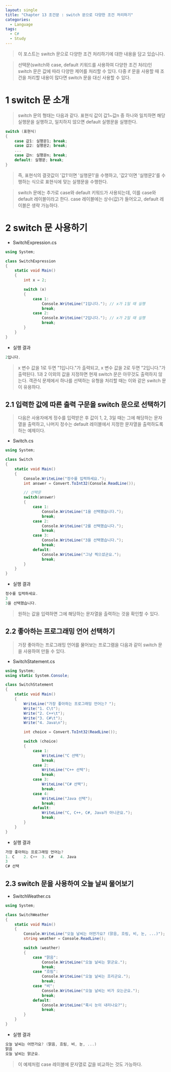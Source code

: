 ```yaml
---
layout: single
title: "Chapter 13 조건문 : switch 문으로 다양한 조건 처리하기"
categories:
  - Language
tags:
  - C#
  - Study
---
```

>이 포스트는 switch 문으로 다양한 조건 처리하기에 대한 내용을 담고 있습니다.

>선택문(switch와 case, default 키워드를 사용하여 다양한 조건 처리)인 switch 문은 값에 따라 다양한 제어를 처리할 수 있다. 다중 if 문을 사용할 때 조건을 처리할 내용이 많다면 switch 문을 대신 사용할 수 있다. 

# 1 switch 문 소개

>switch 문의 형태는 다음과 같다. 표현식 값이 값1~값n 중 하나와 일치하면 해당 실행문을 실행하고, 일치하지 않으면 default 실행문을 실행한다.

```cs
switch (표현식)
{
	case 값1: 실행문1; break;
	case 값2: 실행문2; break;
	...
	case 값n: 실행문n; break;
	default: 실행문; break;
}
```

>즉, 표현식의 결괏값이 '값1'이면 '실행문1'을 수행하고, '값2'이면 '실행문2'를 수행하는 식으로 표현식에 맞는 실행문을 수행한다.

>switch 문에는 추가로 case와 default 키워드가 사용되는데, 이를 case와 default 레이블이라고 한다. case 레이블에는 상수(값)가 들어오고, default 레이블은 생략 가능하다.

# 2 switch 문 사용하기

- SwitchExpression.cs

```cs
using System;

class SwitchExpression
{
    static void Main()
    {
        int x = 2;

        switch (x)
        {
            case 1:
                Console.WriteLine("1입니다."); // x가 1일 때 실행
                break;
            case 2:
                Console.WriteLine("2입니다."); // x가 2일 때 실행
                break;
        }
    }
}
```

- 실행 결과

```cs
2입니다.
```

>x 변수 값을 1로 두면 "1입니다."가 출력되고, x 변수 값을 2로 두면 "2입니다."가 출력된다. 1과 2 이외의 값을 지정하면 현재 switch 문은 아무것도 출력하지 않는다. 객관식 문제에서 하나를 선택하는 유형을 처리할 때는 이와 같은 switch 문이 유용하다.

## 2.1 입력한 값에 따른 출력 구문을 switch 문으로 선택하기

>다음은 사용자에게 정수를 입력받은 후 값이 1, 2, 3일 때는 그에 해당하는 문자열을 출력하고, 나머지 정수는 default 레이블에서 지정한 문자열을 출력하도록 하는 예제이다. 

- Switch.cs

```cs
using System;

class Switch
{
    static void Main()
    {
        Console.WriteLine("정수를 입력하세요.");
        int answer = Convert.ToInt32(Console.ReadLine());

        // 선택문
        switch(answer)
        {
            case 1:
                Console.WriteLine("1을 선택했습니다.");
                break;
            case 2:
                Console.WriteLine("2를 선택했습니다.");
                break;
            case 3:
                Console.WriteLine("3을 선택했습니다.");
                break;
            default:
                Console.WriteLine("그냥 찍으셨군요.");
                break;
        }
    }
}
```

- 실행 결과

```cs
정수를 입력하세요.
3
3을 선택했습니다.
```

>원하는 값을 입력하면 그에 해당하는 문자열을 출력하는 것을 확인할 수 있다.

## 2.2 좋아하는 프로그래밍 언어 선택하기

>가장 좋아하는 프로그래밍 언어를 물어보는 프로그램을 다음과 같이 switch 문을 사용하여 만들 수 있다. 

- SwitchStatement.cs

```cs
using System;
using static System.Console;

class SwitchStatement
{
    static void Main()
    {
        WriteLine("가장 좋아하는 프로그래밍 언어는? ");
        Write("1. C\t");
        Write("2. C++\t");
        Write("3. C#\t");
        Write("4. Java\n");

        int choice = Convert.ToInt32(ReadLine());

        switch (choice)
        {
            case 1:
                WriteLine("C 선택");
                break;
            case 2:
                WriteLine("C++ 선택");
                break;
            case 3:
                WriteLine("C# 선택");
                break;
            case 4:
                WriteLine("Java 선택");
                break;
            default:
                WriteLine("C, C++, C#, Java가 아니군요.");
                break;
        }
    }
}
```

- 실행 결과

```cs
가장 좋아하는 프로그래밍 언어는?
1. C    2. C++  3. C#   4. Java
3
C# 선택
```

## 2.3 switch 문을 사용하여 오늘 날씨 물어보기

- SwitchWeather.cs

```cs
using System;

class SwitchWeather
{
    static void Main()
    {
        Console.WriteLine("오늘 날씨는 어떤가요? (맑음, 흐림, 비, 눈, ...)");
        string weather = Console.ReadLine();

        switch (weather)
        {
            case "맑음":
                Console.WriteLine("오늘 날씨는 맑군요.");
                break;
            case "흐림":
                Console.WriteLine("오늘 날씨는 흐리군요.");
                break;
            case "비":
                Console.WriteLine("오늘 날씨는 비가 오는군요.");
                break;
            default:
                Console.WriteLine("혹시 눈이 내리나요?");
                break;
        }
    }
}
```

- 실행 결과

```cs
오늘 날씨는 어떤가요? (맑음, 흐림, 비, 눈, ...)
맑음
오늘 날씨는 맑군요.
```

>이 예제처럼 case 레이블에 문자열로 값을 비교하는 것도 가능하다.